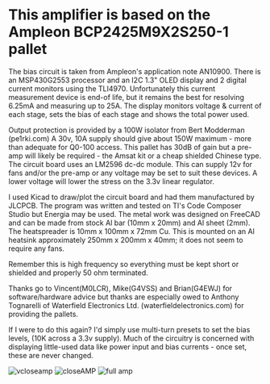 # This amplifier is based on the Ampleon BCP2425M9X2S250-1 pallet

The bias circuit is taken from Ampleon's application note AN10900. There is an MSP430G2553 processor and an I2C 1.3" OLED display and 2 digital current monitors using the TLI4970. Unfortunately this current measurement device is end-of life, but it remains the best for resolving 6.25mA and measuring up to 25A. The display monitors voltage & current of each stage, sets the bias of each stage and shows the total power used.

Output protection is provided by a 100W isolator from Bert Modderman (pe1rki.com)
A 30v, 10A supply should give about 150W maximum - more than adequate for Q0-100 access. This pallet has 30dB of gain but a pre-amp will likely be required - the Amsat kit or a cheap shielded Chinese type. The circuit board uses an LM2596 dc-dc module. This can supply 12v for fans and/or the pre-amp or any voltage may be set to suit these devices. A lower voltage will lower the stress on the 3.3v linear regulator.

I used Kicad to draw/plot the circuit board and had them manufactured by JLCPCB. The program was written and tested on TI's Code Composer Studio but Energia may be used. 
The metal work was designed on FreeCAD and can be made from stock Al bar (10mm x 20mm) and Al sheet (2mm). The heatspreader is 10mm x 100mm x 72mm Cu. This is mounted on an Al heatsink approximately 250mm x 200mm x 40mm; it does not seem to require any fans.

Remember this is high frequency so everything must be kept short or shielded and properly 50 ohm terminated.

Thanks go to Vincent(M0LCR), Mike(G4VSS) and Brian(G4EWJ) for software/hardware advice but thanks are especially owed to Anthony Tognarelli of Waterfield Electronics Ltd. (waterfieldelectronics.com) for providing the pallets.

If I were to do this again? I'd simply use multi-turn presets to set the bias levels, (10K across a 3.3v supply). Much of the circuitry is concerned with displaying little-used data like power input and bias currents - once set, these are never changed.

![vcloseamp](https://user-images.githubusercontent.com/7837085/122387371-b417bb00-cf66-11eb-93cf-5f4b97f6fb14.jpg)
![closeAMP](https://user-images.githubusercontent.com/7837085/122387382-b5e17e80-cf66-11eb-9c04-e46fb2b42e3e.jpg)
![full amp](https://user-images.githubusercontent.com/7837085/122572727-ec41fb00-d045-11eb-9441-dcd90a1b3cd8.jpg)
